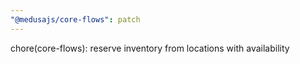 ```yaml
---
"@medusajs/core-flows": patch
---
```


chore(core-flows): reserve inventory from locations with availability

